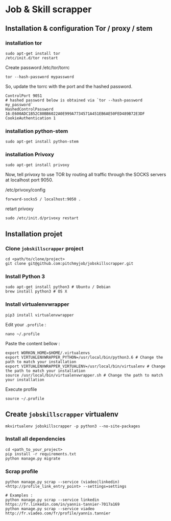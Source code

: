 # Job & Skill scrapper

## Installation & configuration Tor / proxy / stem

### installation tor
```
sudo apt-get install tor
/etc/init.d/tor restart
```

Create password 
/etc/tor/torrc
```
tor --hash-password mypassword
```

So, update the torrc with the port and the hashed password.

```
ControlPort 9051
# hashed password below is obtained via `tor --hash-password my_password`
HashedControlPassword 16:E600ADC1B52C80BB6022A0E999A7734571A451EB6AE50FED489B72E3DF
CookieAuthentication 1
```

### installation python-stem

```
sudo apt-get install python-stem
```

### installation Privoxy

```
sudo apt-get install privoxy
```

Now, tell privoxy to use TOR by routing all traffic through the SOCKS servers at localhost port 9050.

/etc/privoxy/config
```
forward-socks5 / localhost:9050 .
```
retart privoxy

```
sudo /etc/init.d/privoxy restart
```

## Installation projet

### Clone `jobskillscrapper` project

```
cd <path/to/clone/project>
git clone git@github.com:pitchmyjob/jobskillscrapper.git
```

### Install Python 3

```
sudo apt-get install python3 # Ubuntu / Debian
brew install python3 # OS X
```

### Install virtualenvwrapper

```
pip3 install virtualenvwrapper
```

Edit your `.profile` :

```
nano ~/.profile
```

Paste the content bellow :

```
export WORKON_HOME=$HOME/.virtualenvs
export VIRTUALENVWRAPPER_PYTHON=/usr/local/bin/python3.6 # Change the path to match your installation
export VIRTUALENVWRAPPER_VIRTUALENV=/usr/local/bin/virtualenv # Change the path to match your installation
source /usr/local/bin/virtualenvwrapper.sh # Change the path to match your installation
```

Execute profile

```
source ~/.profile
```

## Create `jobskillscrapper` virtualenv

```
mkvirtualenv jobskillscrapper -p python3 --no-site-packages
```

### Install all dependencies

```
cd <path_to_your_project>
pip install -r requirements.txt
python manage.py migrate
```

### Scrap profile

```
python manage.py scrap --service (viadeo|linkedin) <http://profile_link_entry_point> --settings=settings

# Examples :
python manage.py scrap --service linkedin https://fr.linkedin.com/in/yannis-tannier-7017a169
python manage.py scrap --service viadeo http://fr.viadeo.com/fr/profile/yannis.tannier
```
